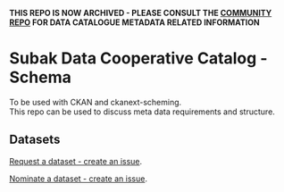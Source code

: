 **THIS REPO IS NOW ARCHIVED - PLEASE CONSULT THE [COMMUNITY REPO](https://github.com/ClimateSubak/community) FOR DATA CATALOGUE METADATA RELATED INFORMATION** 

# Subak Data Cooperative Catalog - Schema

To be used with CKAN and ckanext-scheming.  
This repo can be used to discuss meta data requirements and structure.

## Datasets

[Request a dataset - create an issue](https://github.com/ClimateSubak/dc-schema/issues/new?assignees=&labels=enhancement&template=request-a-dataset.md&title=%5BDataset+Request%5D).   

[Nominate a dataset - create an issue](https://github.com/ClimateSubak/dc-schema/issues/new?assignees=&labels=enhancement&template=nominate-a-dataset.md&title=%5BDataset+Nomination%5D).  

